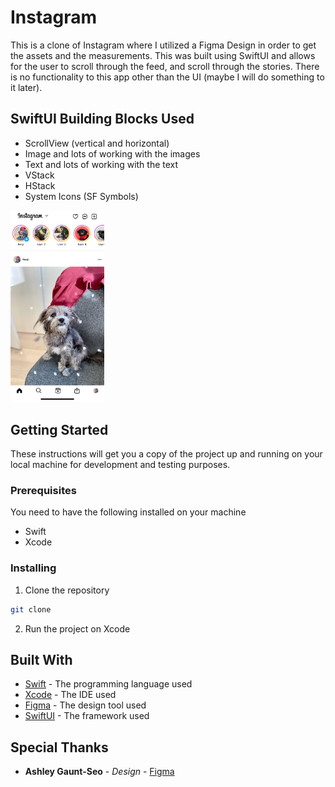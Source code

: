 # Instagram

This is a clone of Instagram where I utilized a Figma Design in order to get the assets and the measurements. This was built using SwiftUI and allows for the user to scroll through the feed, and scroll through the stories. There is no functionality to this app other than the UI (maybe I will do something to it later).

## SwiftUI Building Blocks Used

- ScrollView (vertical and horizontal)
- Image and lots of working with the images
- Text and lots of working with the text
- VStack 
- HStack
- System Icons (SF Symbols)

<img src="images/instagram_clone_screenshot.jpg" width="150">

## Getting Started

These instructions will get you a copy of the project up and running on your local machine for development and testing purposes.

### Prerequisites

You need to have the following installed on your machine

- Swift
- Xcode

### Installing

1. Clone the repository

```bash
git clone 
```

2. Run the project on Xcode

## Built With

* [Swift](https://developer.apple.com/swift/) - The programming language used
* [Xcode](https://developer.apple.com/xcode/) - The IDE used
* [Figma](https://www.figma.com/) - The design tool used
* [SwiftUI](https://developer.apple.com/xcode/swiftui/) - The framework used

## Special Thanks

* **Ashley Gaunt-Seo** - *Design* - [Figma](https://www.figma.com/community/file/878318142103232907/instagram-ui-kit-1-0)

